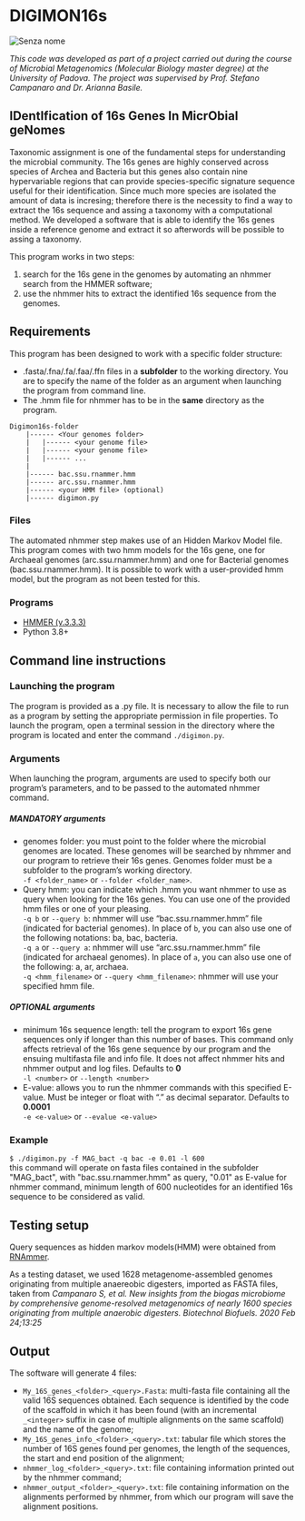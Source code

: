# DIGIMON16s    
![Senza nome](https://user-images.githubusercontent.com/84088778/118647347-89103f00-b7e1-11eb-87cf-248cc7abf5db.png)

*This code was developed as part of a project carried out during the course of Microbial Metagenomics 
(Molecular Biology master degree) at the University of Padova. 
The project was supervised by Prof. Stefano Campanaro and Dr. Arianna Basile.*

## IDentIfication of 16s Genes In MicrObial geNomes

Taxonomic assignment is one of the fundamental steps for understanding the microbial community.
The 16s genes are highly conserved across species of Archea and Bacteria but this genes also contain nine hypervariable regions that can provide species-specific signature sequence useful for their identification.
Since much more species are isolated the amount of data is incresing; therefore there is the necessity to find a way to extract the 16s sequence and assing a taxonomy with a computational method.
We developed a software that is able to identify the 16s genes inside a reference genome and extract it so afterwords will be possible to assing a taxonomy.

This program works in two steps:
1. search for the 16s gene in the genomes by automating an nhmmer search from the HMMER software;
2. use the nhmmer hits to extract the identified 16s sequence from the genomes.

## Requirements
This program has been designed to work with a specific folder structure: 
- .fasta/.fna/.fa/.faa/.ffn files in a **subfolder** to the working directory. You are to specify the name of the folder as an argument when launching the program from command line.
- The .hmm file for nhmmer has to be in the **same** directory as the program.
```
Digimon16s-folder
	|------ <Your genomes folder>
	|	|------ <your genome file>
	|	|------ <your genome file>
	|	|------ ...
	|
	|------ bac.ssu.rnammer.hmm
	|------ arc.ssu.rnammer.hmm
	|------ <your HMM file> (optional)
	|------ digimon.py
```

### Files
The automated nhmmer step makes use of an Hidden Markov Model file.
This program comes with two hmm models for the 16s gene, one for Archaeal genomes (arc.ssu.rnammer.hmm) and one for Bacterial genomes (bac.ssu.rnammer.hmm). It is possible to work with a user-provided hmm model, but the program as not been tested for this.

### Programs
- [HMMER (v.3.3.3)](http://hmmer.org/)
- Python 3.8+

## Command line instructions
### Launching the program
The program is provided as a .py file. It is necessary to allow the file to run as a program by setting the appropriate permission in file properties.
To launch the program, open a terminal session in the directory where the program is located and enter the command `./digimon.py`.
### Arguments
When launching the program, arguments are used to specify both our program’s parameters, and to be passed to the automated nhmmer command.
##### MANDATORY arguments
- genomes folder: you must point to the folder where the microbial genomes are located. These genomes will be searched by nhmmer and our program to retrieve their 16s genes. Genomes folder must be a subfolder to the program’s working directory.\
`-f <folder_name>` or `--folder <folder_name>`.
- Query hmm: you can indicate which .hmm you want nhmmer to use as query when looking for the 16s genes. You can use one of the provided hmm files or one of your pleasing.\
	`-q b` or `--query b`: nhmmer will use “bac.ssu.rnammer.hmm” file (indicated for bacterial genomes). In place of `b`, you can also use one of the following notations: ba, bac, bacteria.\
	`-q a` or `--query a`: nhmmer will use “arc.ssu.rnammer.hmm” file (indicated for archaeal genomes). In place of `a`, you can also use one of the following: a, ar, archaea.\
	`-q <hmm_filename>` or `--query <hmm_filename>`: nhmmer will use your specified hmm file.
    
##### OPTIONAL arguments
- minimum 16s sequence length: tell the program to export 16s gene sequences only if longer than this number of bases. This command only affects retrieval of the 16s gene sequence by our program and the ensuing multifasta file and info file. It does not affect nhmmer hits and nhmmer output and log files. Defaults to **0**\
`-l <number>` or `--length <number>`
- E-value: allows you to run the nhmmer commands with this specified E-value. Must be integer or float with “.” as decimal separator. Defaults to **0.0001**\
`-e <e-value>` or `--evalue <e-value>`

### Example
`$ ./digimon.py -f MAG_bact -q bac -e 0.01 -l 600` \
this command will operate on fasta files contained in the subfolder "MAG_bact", with "bac.ssu.rnammer.hmm" as query, "0.01" as E-value for nhmmer command, minimum length of 600 nucleotides for an identified 16s sequence to be considered as valid.
	
## Testing setup
Query sequences as hidden markov models(HMM) were obtained from [RNAmmer](http://www.cbs.dtu.dk/services/RNAmmer/).

As a testing dataset, we used 1628 metagenome-assembled genomes originating from multiple anaereobic digesters, imported as FASTA files, taken from _Campanaro S, et al. New insights from the biogas microbiome by comprehensive genome-resolved metagenomics of nearly 1600 species originating from multiple anaerobic digesters. Biotechnol Biofuels. 2020 Feb 24;13:25_

## Output
The software will generate 4 files:
- `My_16S_genes_<folder>_<query>.Fasta`: multi-fasta file containing all the valid 16S sequences obtained. Each sequence is identified by the code of the scaffold in which it has been found (with an incremental `_<integer>` suffix in case of multiple alignments on the same scaffold) and the name of the genome;
- `My_16S_genes_info_<folder>_<query>.txt`: tabular file which stores the number of 16S genes found per genomes, the length of the sequences, the start and end position of the alignment; 
- `nhmmer_log_<folder>_<query>.txt`: file containing information printed out by the nhmmer command;
- `nhmmer_output_<folder>_<query>.txt`: file containing information on the alignments performed by nhmmer, from which our program will save the alignment positions. 
